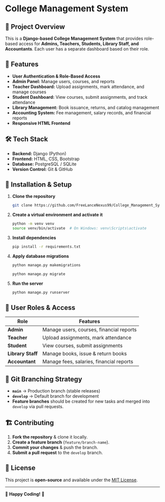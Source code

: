 # College Management System

## 📌 Project Overview
This is a **Django-based College Management System** that provides role-based access for **Admins, Teachers, Students, Library Staff, and Accountants**. Each user has a separate dashboard based on their role.

## 🚀 Features
- **User Authentication & Role-Based Access**
- **Admin Panel:** Manage users, courses, and reports
- **Teacher Dashboard:** Upload assignments, mark attendance, and manage courses
- **Student Dashboard:** View courses, submit assignments, and track attendance
- **Library Management:** Book issuance, returns, and catalog management
- **Accounting System:** Fee management, salary records, and financial reports
- **Responsive HTML Frontend**

## 🛠️ Tech Stack
- **Backend:** Django (Python)
- **Frontend:** HTML, CSS, Bootstrap
- **Database:** PostgreSQL / SQLite
- **Version Control:** Git & GitHub

## 📂 Installation & Setup
1. **Clone the repository**
   ```bash
   git clone https://github.com/FreeLanceNexus99/College_Management_System.git
   ```
2. **Create a virtual environment and activate it**
   ```bash
   python -m venv venv
   source venv/bin/activate  # On Windows: venv\Scripts\activate
   ```
3. **Install dependencies**
   ```bash
   pip install -r requirements.txt
   ```
4. **Apply database migrations**
    ```bash
   python manage.py makemigrations
   ```
   ```bash
   python manage.py migrate
   ```
6. **Run the server**
   ```bash
   python manage.py runserver
   ```

## 👥 User Roles & Access
| Role         | Features |
|-------------|----------|
| **Admin** | Manage users, courses, financial reports |
| **Teacher** | Upload assignments, mark attendance |
| **Student** | View courses, submit assignments |
| **Library Staff** | Manage books, issue & return books |
| **Accountant** | Manage fees, salaries, financial reports |

## 🌿 Git Branching Strategy
- **`main`** → Production branch (stable releases)
- **`develop`** → Default branch for development
- **Feature branches** should be created for new tasks and merged into `develop` via pull requests.

## 🏗️ Contributing
1. **Fork the repository** & clone it locally.
2. **Create a feature branch** (`feature/branch-name`).
3. **Commit your changes** & push the branch.
4. **Submit a pull request** to the `develop` branch.

## 📄 License
This project is **open-source** and available under the [MIT License](LICENSE).

---
🚀 **Happy Coding!** 🚀

